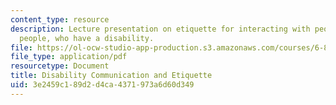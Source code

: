 ```yaml
---
content_type: resource
description: Lecture presentation on etiquette for interacting with people, and about
  people, who have a disability.
file: https://ol-ocw-studio-app-production.s3.amazonaws.com/courses/6-811-principles-and-practice-of-assistive-technology-fall-2014/3e2459c189d2d4ca4371973a6d60d349_MIT6_811F14_Communicating.pdf
file_type: application/pdf
resourcetype: Document
title: Disability Communication and Etiquette
uid: 3e2459c1-89d2-d4ca-4371-973a6d60d349
---
```

